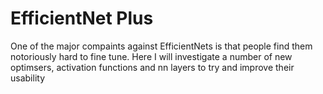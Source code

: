 # EfficientNet Plus

One of the major compaints against EfficientNets is that people find them notoriously hard to fine tune. Here
I will investigate a number of new optimsers, activation functions and nn layers to try and improve their usability
